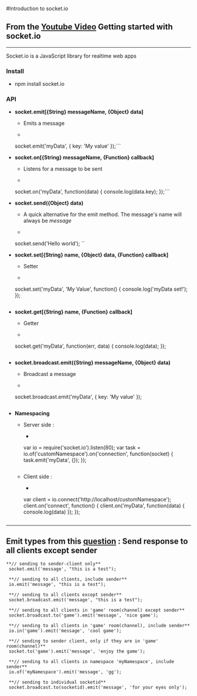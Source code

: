 #Introduction to socket.io
## From the [Youtube Video](https://www.youtube.com/watch?v=nN6gFQMr3yU) Getting started with socket.io
---

Socket.io is a JavaScript library for realtime web apps

### Install 
* npm install socket.io

### API
* **socket.emit[{String} messageName, {Object} data]**
	* Emits a message
	* ```
	socket.emit('myData', {
		key: 'My value'
	});```

* **socket.on[{String} messageName, {Function} callback]**
	* Listens for a message to be sent
	* ```
	socket.on('myData', function(data) {
		console.log(data.key);
	});```

* **socket.send({Object} data)**
	* A quick alternative for the emit method. The message's name will always be _message_
	* ```
	socket.send('Hello world');
	``

* **socket.set[{String} name, {Object} data, {Function} callback]**
	* Setter 
	* ```
	socket.set('myData', 'My Value', function() {
		console.log('myData set!');
	});
	```

* **socket.get[{String} name, {Function} callback]**
	* Getter 
	* ```
	socket.get('myData', function(err, data) {
		console.log(data);
	});
	```

* **socket.broadcast.emit({String} messageName, {Object} data)** 
	* Broadcast a message 
	* ```
	socket.broadcast.emit('myData', {
		key: 'My value'
	});
	```

* **Namespacing**
	* Server side :
		* ```
		var io = require('socket.io').listen(80);
		var task = io.of('customNamespace').on('connection', function(socket) {
			task.emit('myData', {});
		});
		```
	* Client side :
		* ```
		var client = io.connect('http://localhost/customNamespace');
		client.on('connect', function() {
			client.on('myData', function(data) {
				console.log(data)
			});
		});
		```
---

## Emit types from this [question](http://stackoverflow.com/questions/10058226/send-response-to-all-clients-except-sender-socket-io) : Send response to all clients except sender

```
**// sending to sender-client only**
 socket.emit('message', "this is a test");

 **// sending to all clients, include sender**
 io.emit('message', "this is a test");

 **// sending to all clients except sender**
 socket.broadcast.emit('message', "this is a test");

 **// sending to all clients in 'game' room(channel) except sender**
 socket.broadcast.to('game').emit('message', 'nice game');

 **// sending to all clients in 'game' room(channel), include sender**
 io.in('game').emit('message', 'cool game');

 **// sending to sender client, only if they are in 'game' room(channel)**
 socket.to('game').emit('message', 'enjoy the game');

 **// sending to all clients in namespace 'myNamespace', include sender**
 io.of('myNamespace').emit('message', 'gg');

 **// sending to individual socketid**
 socket.broadcast.to(socketid).emit('message', 'for your eyes only');
 ```
